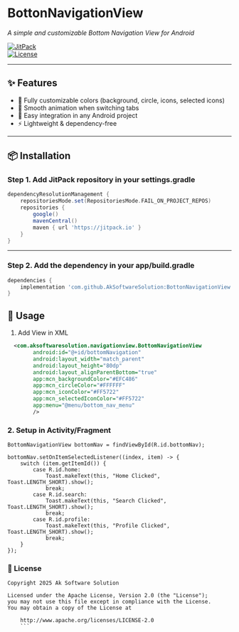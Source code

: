 # BottonNavigationView  
_A simple and customizable Bottom Navigation View for Android_  

[![JitPack](https://jitpack.io/v/AkSoftwareSolution/BottonNavigationView.svg)](https://jitpack.io/#AkSoftwareSolution/BottonNavigationView)  
[![License](https://img.shields.io/badge/license-Apache%202.0-blue.svg)](LICENSE)  

---

## ✨ Features
- 🎨 Fully customizable colors (background, circle, icons, selected icons)  
- 🔄 Smooth animation when switching tabs  
- 📱 Easy integration in any Android project  
- ⚡ Lightweight & dependency-free  

---

## 📦 Installation  

### Step 1. Add JitPack repository in your **settings.gradle**  
```gradle
dependencyResolutionManagement {
    repositoriesMode.set(RepositoriesMode.FAIL_ON_PROJECT_REPOS)
    repositories {
        google()
        mavenCentral()
        maven { url 'https://jitpack.io' }
    }
}
```
---
### Step 2. Add the dependency in your app/build.gradle
```gradle
dependencies {
    implementation 'com.github.AkSoftwareSolution:BottonNavigationView:1.2.0'
} 
```

## 🚀 Usage

1. Add View in XML

```xml
  <com.aksoftwaresolution.navigationview.BottomNavigationView
        android:id="@+id/bottomNavigation"
        android:layout_width="match_parent"
        android:layout_height="80dp"
        android:layout_alignParentBottom="true"
        app:mcn_backgroundColor="#EFC486"
        app:mcn_circleColor="#FFFFFF"
        app:mcn_iconColor="#FF5722"
        app:mcn_selectedIconColor="#FF5722"
        app:menu="@menu/bottom_nav_menu"
        />


```
### 2. Setup in Activity/Fragment
```Activity/Fragment
BottomNavigationView bottomNav = findViewById(R.id.bottomNav);

bottomNav.setOnItemSelectedListener((index, item) -> {
    switch (item.getItemId()) {
        case R.id.home:
            Toast.makeText(this, "Home Clicked", Toast.LENGTH_SHORT).show();
            break;
        case R.id.search:
            Toast.makeText(this, "Search Clicked", Toast.LENGTH_SHORT).show();
            break;
        case R.id.profile:
            Toast.makeText(this, "Profile Clicked", Toast.LENGTH_SHORT).show();
            break;
    }
});
```
### 📜 License
```License
Copyright 2025 Ak Software Solution

Licensed under the Apache License, Version 2.0 (the "License");
you may not use this file except in compliance with the License.
You may obtain a copy of the License at

    http://www.apache.org/licenses/LICENSE-2.0
    ```
